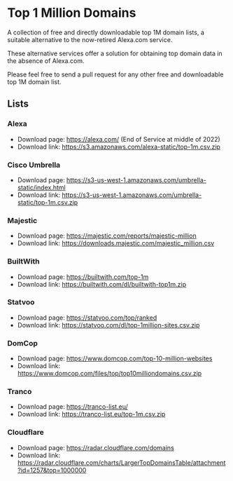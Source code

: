 # Top 1 Million Domains

A collection of free and directly downloadable top 1M domain lists, a suitable alternative to the now-retired Alexa.com service.

These alternative services offer a solution for obtaining top domain data in the absence of Alexa.com.

Please feel free to send a pull request for any other free and downloadable top 1M domain list.

## Lists

### Alexa

- Download page: https://alexa.com/ (End of Service at middle of 2022)
- Download link: https://s3.amazonaws.com/alexa-static/top-1m.csv.zip

### Cisco Umbrella

- Download page: https://s3-us-west-1.amazonaws.com/umbrella-static/index.html
- Download link: https://s3-us-west-1.amazonaws.com/umbrella-static/top-1m.csv.zip

### Majestic

- Download page: https://majestic.com/reports/majestic-million
- Download link: https://downloads.majestic.com/majestic_million.csv

### BuiltWith

- Download page: https://builtwith.com/top-1m
- Download link: https://builtwith.com/dl/builtwith-top1m.zip

### Statvoo

- Download page: https://statvoo.com/top/ranked
- Download link: https://statvoo.com/dl/top-1million-sites.csv.zip

### DomCop

- Download page: https://www.domcop.com/top-10-million-websites
- Download link: https://www.domcop.com/files/top/top10milliondomains.csv.zip

### Tranco

- Download page: https://tranco-list.eu/
- Download link: https://tranco-list.eu/top-1m.csv.zip

### Cloudflare

- Download page: https://radar.cloudflare.com/domains
- Download link: https://radar.cloudflare.com/charts/LargerTopDomainsTable/attachment?id=1257&top=1000000
